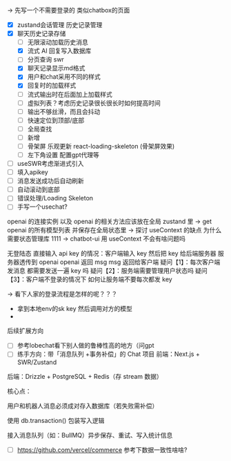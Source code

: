 -> 先写一个不需要登录的 类似chatbox的页面

- [x] zustand会话管理 历史记录管理
- [x] 聊天历史记录存储
  - [ ] 无限滚动加载历史消息
  - [x] 流式 AI 回复写入数据库
  - [ ] 分页查询 swr
  - [x] 聊天记录显示md格式
  - [x] 用户和chat采用不同的样式
  - [x] 回复时的加载样式
  - [ ] 流式输出时在后面加上加载样式
  - [ ] 虚拟列表？考虑历史记录很长很长时如何提高时间
  - [ ] 输出不够丝滑，而且会抖动
  - [ ] 快速定位到顶部/底部
  - [ ] 全局查找
  - [ ] 新增
  - [ ] 骨架屏 乐观更新 react-loading-skeleton (骨架屏效果)
  - [ ] 左下角设置 配置gpt代理等
- [ ] useSWR考虑渐进式引入
- [ ] 填入apikey
- [ ] 消息发送成功后自动刷新
- [ ] 自动滚动到底部
- [ ] 错误处理/Loading Skeleton
- [ ] 手写一个usechat?

openai 的连接实例 以及 openai 的相关方法应该放在全局 zustand 里
-> get openai 的所有模型列表 并保存在全局状态里
-> 探讨 useContext 的缺点 为什么需要状态管理库 1111
-> chatbot-ui 用 useContext 不会有啥问题吗

无登陆态 直接输入 api key 的情况：客户端输入 key 然后把 key 给后端服务器 服务器透传到 openai openai 返回 msg msg 返回给客户端
疑问【1】：每次客户端发消息 都需要发送一遍 key 吗
疑问【2】：服务端需要管理用户状态吗
疑问【3】：客户端不登录的情况下 如何让服务端不要每次都发 key

-> 看下人家的登录流程是怎样的呢？？？

- 拿到本地env的sk key 然后调用对方的模型
-

后续扩展方向

- [ ] 参考lobechat看下别人做的鲁棒性高的地方（问gpt
- [ ] 练手方向：带「消息队列 +事务补偿」的 Chat 项目
      前端：Next.js + SWR/Zustand

后端：Drizzle + PostgreSQL + Redis（存 stream 数据）

核心点：

用户和机器人消息必须成对存入数据库（若失败需补偿）

使用 db.transaction() 包装写入逻辑

接入消息队列（如：BullMQ）异步保存、重试、写入统计信息

- [ ] https://github.com/vercel/commerce 参考下数据一致性啥啥?
